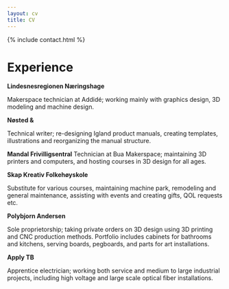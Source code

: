 ```yaml
---
layout: cv
title: CV
---
```


{% include contact.html %}

# Experience

**Lindesnesregionen Næringshage**

Makerspace technician at Addidé; working mainly with graphics design, 3D modeling and machine design.

**Nøsted &**

Technical writer; re-designing Igland product manuals, creating templates, illustrations and reorganizing the manual structure.

**Mandal Frivilligsentral**
Technician at Bua Makerspace; maintaining 3D printers and computers, and hosting courses in 3D design for all ages.

**Skap Kreativ Folkehøyskole**

Substitute for various courses, maintaining machine park, remodeling and general maintenance, assisting with events and creating gifts, QOL requests etc.

**Polybjorn Andersen**

Sole proprietorship; taking private orders on 3D design using 3D printing and CNC production methods. Portfolio includes cabinets for bathrooms and kitchens, serving boards, pegboards, and parts for art installations.

**Apply TB**

Apprentice electrician; working both service and medium to large industrial projects, including high voltage and large scale optical fiber installations.